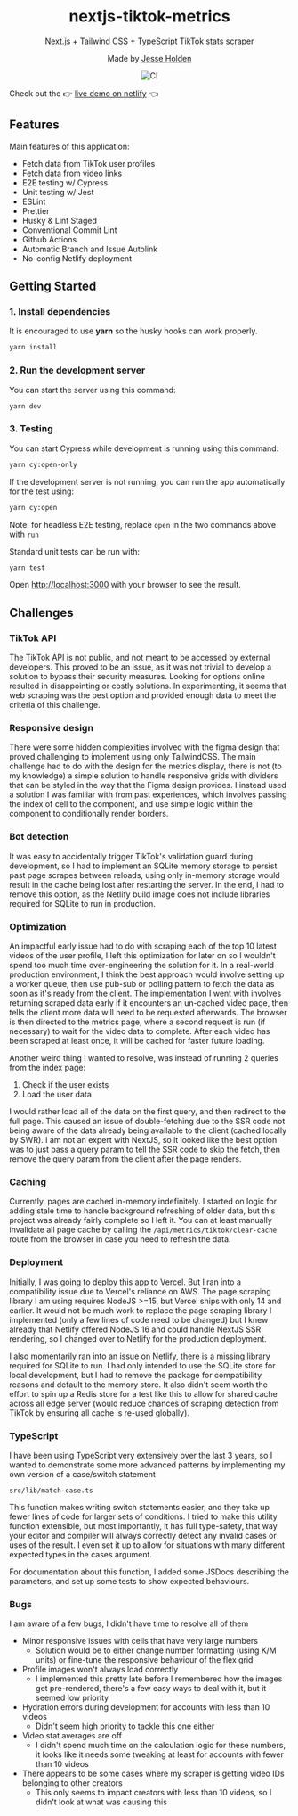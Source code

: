 <div align="center">
  <h1>nextjs-tiktok-metrics</h1>
  <p>Next.js + Tailwind CSS + TypeScript TikTok stats scraper</p>
  <p>Made by <a href="https://holden.xyz">Jesse Holden</a></p>
  
  
  ![CI](https://github.com/jesse-holden/nextjs-tiktok-metrics/actions/workflows/lint.yml/badge.svg)

</div>

Check out the 👉 [live demo on netlify](https://nextjs-tiktok-metrics.netlify.app/) 👈

## Features

Main features of this application:

- Fetch data from TikTok user profiles
- Fetch data from video links
- E2E testing w/ Cypress
- Unit testing w/ Jest
- ESLint
- Prettier
- Husky & Lint Staged
- Conventional Commit Lint
- Github Actions
- Automatic Branch and Issue Autolink
- No-config Netlify deployment

## Getting Started

### 1. Install dependencies

It is encouraged to use **yarn** so the husky hooks can work properly.

```bash
yarn install
```

### 2. Run the development server

You can start the server using this command:

```bash
yarn dev
```

### 3. Testing

You can start Cypress while development is running using this command:

```bash
yarn cy:open-only
```

If the development server is not running, you can run the app automatically for the test using:

```bash
yarn cy:open
```

Note: for headless E2E testing, replace `open` in the two commands above with `run`

Standard unit tests can be run with:

```bash
yarn test
```

Open [http://localhost:3000](http://localhost:3000) with your browser to see the result.

## Challenges

### TikTok API

The TikTok API is not public, and not meant to be accessed by external developers. This proved to be an issue, as it was not trivial to develop a solution to bypass their security measures. Looking for options online resulted in disappointing or costly solutions. In experimenting, it seems that web scraping was the best option and provided enough data to meet the criteria of this challenge.

### Responsive design

There were some hidden complexities involved with the figma design that proved challenging to implement using only TailwindCSS. The main challenge had to do with the design for the metrics display, there is not (to my knowledge) a simple solution to handle responsive grids with dividers that can be styled in the way that the Figma design provides. I instead used a solution I was familiar with from past experiences, which involves passing the index of cell to the component, and use simple logic within the component to conditionally render borders.

### Bot detection

It was easy to accidentally trigger TikTok's validation guard during development, so I had to implement an SQLite memory storage to persist past page scrapes between reloads, using only in-memory storage would result in the cache being lost after restarting the server. In the end, I had to remove this option, as the Netlify build image does not include libraries required for SQLite to run in production.

### Optimization

An impactful early issue had to do with scraping each of the top 10 latest videos of the user profile, I left this optimization for later on so I wouldn't spend too much time over-engineering the solution for it. In a real-world production environment, I think the best approach would involve setting up a worker queue, then use pub-sub or polling pattern to fetch the data as soon as it's ready from the client. The implementation I went with involves returning scraped data early if it encounters an un-cached video page, then tells the client more data will need to be requested afterwards. The browser is then directed to the metrics page, where a second request is run (if necessary) to wait for the video data to complete. After each video has been scraped at least once, it will be cached for faster future loading.

Another weird thing I wanted to resolve, was instead of running 2 queries from the index page:

1. Check if the user exists
2. Load the user data

I would rather load all of the data on the first query, and then redirect to the full page. This caused an issue of double-fetching due to the SSR code not being aware of the data already being available to the client (cached locally by SWR). I am not an expert with NextJS, so it looked like the best option was to just pass a query param to tell the SSR code to skip the fetch, then remove the query param from the client after the page renders.

### Caching

Currently, pages are cached in-memory indefinitely. I started on logic for adding stale time to handle background refreshing of older data, but this project was already fairly complete so I left it. You can at least manually invalidate all page cache by calling the `/api/metrics/tiktok/clear-cache` route from the browser in case you need to refresh the data.

### Deployment

Initially, I was going to deploy this app to Vercel. But I ran into a compatibility issue due to Vercel's reliance on AWS. The page scraping library I am using requires NodeJS >=15, but Vercel ships with only 14 and earlier. It would not be much work to replace the page scraping library I implemented (only a few lines of code need to be changed) but I knew already that Netlify offered NodeJS 16 and could handle NextJS SSR rendering, so I changed over to Netlify for the production deployment.

I also momentarily ran into an issue on Netlify, there is a missing library required for SQLite to run. I had only intended to use the SQLite store for local development, but I had to remove the package for compatibility reasons and default to the memory store. It also didn't seem worth the effort to spin up a Redis store for a test like this to allow for shared cache across all edge server (would reduce chances of scraping detection from TikTok by ensuring all cache is re-used globally).

### TypeScript

I have been using TypeScript very extensively over the last 3 years, so I wanted to demonstrate some more advanced patterns by implementing my own version of a case/switch statement

`src/lib/match-case.ts`

This function makes writing switch statements easier, and they take up fewer lines of code for larger sets of conditions. I tried to make this utility function extensible, but most importantly, it has full type-safety, that way your editor and compiler will always correctly detect any invalid cases or uses of the result. I even set it up to allow for situations with many different expected types in the cases argument.

For documentation about this function, I added some JSDocs describing the parameters, and set up some tests to show expected behaviours.

### Bugs

I am aware of a few bugs, I didn't have time to resolve all of them

- Minor responsive issues with cells that have very large numbers
  - Solution would be to either change number formatting (using K/M units) or fine-tune the responsive behaviour of the flex grid
- Profile images won't always load correctly
  - I implemented this pretty late before I remembered how the images get pre-rendered, there's a few easy ways to deal with it, but it seemed low priority
- Hydration errors during development for accounts with less than 10 videos
  - Didn't seem high priority to tackle this one either
- Video stat averages are off
  - I didn't spend much time on the calculation logic for these numbers, it looks like it needs some tweaking at least for accounts with fewer than 10 videos
- There appears to be some cases where my scraper is getting video IDs belonging to other creators
  - This only seems to impact creators with less than 10 videos, so I didn't look at what was causing this
